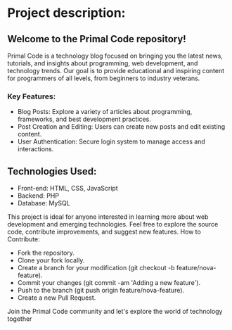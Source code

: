 # Project description:

## Welcome to the Primal Code repository!

Primal Code is a technology blog focused on bringing you the latest news, tutorials, and insights about programming, web development, and technology trends. Our goal is to provide educational and inspiring content for programmers of all levels, from beginners to industry veterans.

### Key Features:

- Blog Posts: Explore a variety of articles about programming, frameworks, and best development practices.
- Post Creation and Editing: Users can create new posts and edit existing content.
- User Authentication: Secure login system to manage access and interactions.

## Technologies Used:

- Front-end: HTML, CSS, JavaScript
- Backend: PHP
- Database: MySQL

This project is ideal for anyone interested in learning more about web development and emerging technologies. Feel free to explore the source code, contribute improvements, and suggest new features.
How to Contribute:

- Fork the repository.
- Clone your fork locally.
- Create a branch for your modification (git checkout -b feature/nova-feature).
- Commit your changes (git commit -am 'Adding a new feature').
- Push to the branch (git push origin feature/nova-feature).
- Create a new Pull Request.

Join the Primal Code community and let's explore the world of technology together
